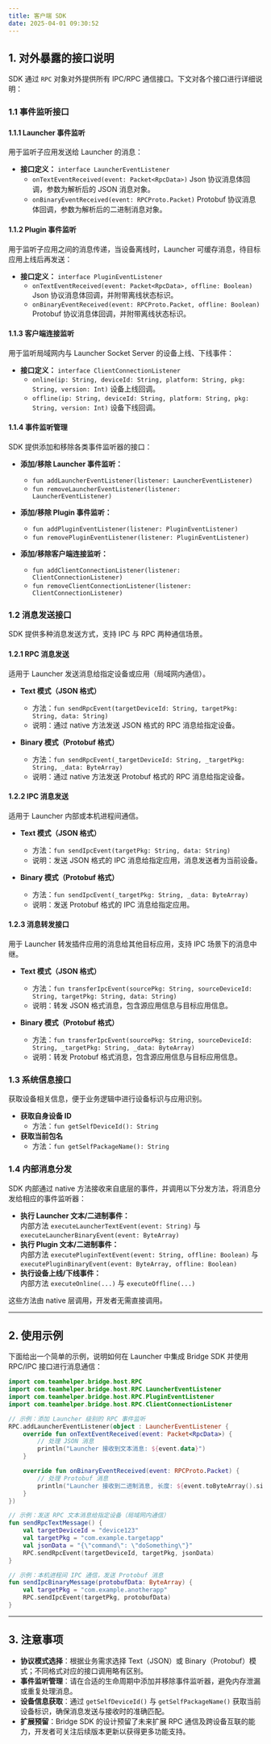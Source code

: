 ```yaml
---
title: 客户端 SDK
date: 2025-04-01 09:30:52
---
```


## 1. 对外暴露的接口说明

SDK 通过 `RPC` 对象对外提供所有 IPC/RPC 通信接口。下文对各个接口进行详细说明：

### 1.1 事件监听接口

#### 1.1.1 Launcher 事件监听

用于监听子应用发送给 Launcher 的消息：

- **接口定义：** `interface LauncherEventListener`
    - `onTextEventReceived(event: Packet<RpcData>)`
      Json 协议消息体回调，参数为解析后的 JSON 消息对象。
    - `onBinaryEventReceived(event: RPCProto.Packet)`
      Protobuf 协议消息体回调，参数为解析后的二进制消息对象。

#### 1.1.2 Plugin 事件监听

用于监听子应用之间的消息传递，当设备离线时，Launcher 可缓存消息，待目标应用上线后再发送：

- **接口定义：** `interface PluginEventListener`
    - `onTextEventReceived(event: Packet<RpcData>, offline: Boolean)`
      Json 协议消息体回调，并附带离线状态标识。
    - `onBinaryEventReceived(event: RPCProto.Packet, offline: Boolean)`
      Protobuf 协议消息体回调，并附带离线状态标识。

#### 1.1.3 客户端连接监听

用于监听局域网内与 Launcher Socket Server 的设备上线、下线事件：

- **接口定义：** `interface ClientConnectionListener`
    - `online(ip: String, deviceId: String, platform: String, pkg: String, version: Int)`
      设备上线回调。
    - `offline(ip: String, deviceId: String, platform: String, pkg: String, version: Int)`
      设备下线回调。

#### 1.1.4 事件监听管理

SDK 提供添加和移除各类事件监听器的接口：

- **添加/移除 Launcher 事件监听：**
    - `fun addLauncherEventListener(listener: LauncherEventListener)`
    - `fun removeLauncherEventListener(listener: LauncherEventListener)`

- **添加/移除 Plugin 事件监听：**
    - `fun addPluginEventListener(listener: PluginEventListener)`
    - `fun removePluginEventListener(listener: PluginEventListener)`

- **添加/移除客户端连接监听：**
    - `fun addClientConnectionListener(listener: ClientConnectionListener)`
    - `fun removeClientConnectionListener(listener: ClientConnectionListener)`

### 1.2 消息发送接口

SDK 提供多种消息发送方式，支持 IPC 与 RPC 两种通信场景。

#### 1.2.1 RPC 消息发送

适用于 Launcher 发送消息给指定设备或应用（局域网内通信）。

- **Text 模式（JSON 格式）**
    - 方法：`fun sendRpcEvent(targetDeviceId: String, targetPkg: String, data: String)`
    - 说明：通过 native 方法发送 JSON 格式的 RPC 消息给指定设备。

- **Binary 模式（Protobuf 格式）**
    - 方法：`fun sendRpcEvent(_targetDeviceId: String, _targetPkg: String, _data: ByteArray)`
    - 说明：通过 native 方法发送 Protobuf 格式的 RPC 消息给指定设备。

#### 1.2.2 IPC 消息发送

适用于 Launcher 内部或本机进程间通信。

- **Text 模式（JSON 格式）**
    - 方法：`fun sendIpcEvent(targetPkg: String, data: String)`
    - 说明：发送 JSON 格式的 IPC 消息给指定应用，消息发送者为当前设备。

- **Binary 模式（Protobuf 格式）**
    - 方法：`fun sendIpcEvent(_targetPkg: String, _data: ByteArray)`
    - 说明：发送 Protobuf 格式的 IPC 消息给指定应用。

#### 1.2.3 消息转发接口

用于 Launcher 转发插件应用的消息给其他目标应用，支持 IPC 场景下的消息中继。

- **Text 模式（JSON 格式）**
    - 方法：`fun transferIpcEvent(sourcePkg: String, sourceDeviceId: String, targetPkg: String, data: String)`
    - 说明：转发 JSON 格式消息，包含源应用信息与目标应用信息。

- **Binary 模式（Protobuf 格式）**
    - 方法：`fun transferIpcEvent(sourcePkg: String, sourceDeviceId: String, _targetPkg: String, _data: ByteArray)`
    - 说明：转发 Protobuf 格式消息，包含源应用信息与目标应用信息。

### 1.3 系统信息接口

获取设备相关信息，便于业务逻辑中进行设备标识与应用识别。

- **获取自身设备 ID**
    - 方法：`fun getSelfDeviceId(): String`
- **获取当前包名**
    - 方法：`fun getSelfPackageName(): String`

### 1.4 内部消息分发

SDK 内部通过 native 方法接收来自底层的事件，并调用以下分发方法，将消息分发给相应的事件监听器：

- **执行 Launcher 文本/二进制事件：**  
  内部方法 `executeLauncherTextEvent(event: String)` 与 `executeLauncherBinaryEvent(event: ByteArray)`
- **执行 Plugin 文本/二进制事件：**  
  内部方法 `executePluginTextEvent(event: String, offline: Boolean)` 与
  `executePluginBinaryEvent(event: ByteArray, offline: Boolean)`
- **执行设备上线/下线事件：**  
  内部方法 `executeOnline(...)` 与 `executeOffline(...)`

这些方法由 native 层调用，开发者无需直接调用。

---

## 2. 使用示例

下面给出一个简单的示例，说明如何在 Launcher 中集成 Bridge SDK 并使用 RPC/IPC 接口进行消息通信：

```kotlin
import com.teamhelper.bridge.host.RPC
import com.teamhelper.bridge.host.RPC.LauncherEventListener
import com.teamhelper.bridge.host.RPC.PluginEventListener
import com.teamhelper.bridge.host.RPC.ClientConnectionListener

// 示例：添加 Launcher 级别的 RPC 事件监听
RPC.addLauncherEventListener(object : LauncherEventListener {
    override fun onTextEventReceived(event: Packet<RpcData>) {
        // 处理 JSON 消息
        println("Launcher 接收到文本消息: ${event.data}")
    }

    override fun onBinaryEventReceived(event: RPCProto.Packet) {
        // 处理 Protobuf 消息
        println("Launcher 接收到二进制消息, 长度: ${event.toByteArray().size}")
    }
})

// 示例：发送 RPC 文本消息给指定设备（局域网内通信）
fun sendRpcTextMessage() {
    val targetDeviceId = "device123"
    val targetPkg = "com.example.targetapp"
    val jsonData = "{\"command\": \"doSomething\"}"
    RPC.sendRpcEvent(targetDeviceId, targetPkg, jsonData)
}

// 示例：本机进程间 IPC 通信，发送 Protobuf 消息
fun sendIpcBinaryMessage(protobufData: ByteArray) {
    val targetPkg = "com.example.anotherapp"
    RPC.sendIpcEvent(targetPkg, protobufData)
}
```

---

## 3. 注意事项

- **协议模式选择**：根据业务需求选择 Text（JSON）或 Binary（Protobuf）模式；不同格式对应的接口调用略有区别。
- **事件监听管理**：请在合适的生命周期中添加并移除事件监听器，避免内存泄漏或重复处理消息。
- **设备信息获取**：通过 `getSelfDeviceId()` 与 `getSelfPackageName()` 获取当前设备标识，确保消息发送与接收时的准确匹配。
- **扩展预留**：Bridge SDK 的设计预留了未来扩展 RPC 通信及跨设备互联的能力，开发者可关注后续版本更新以获得更多功能支持。



